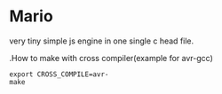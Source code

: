 # Mario
very tiny simple js engine in one single c head file.

.How to make with cross compiler(example for avr-gcc)

	export CROSS_COMPILE=avr-
	make


